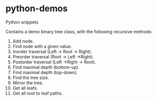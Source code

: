 # python-demos
Python snippets

Contains a demo binary tree class, with the following recursive methods:
  1. Add node. 
  2. Find node with a given value.
  3. Inorder traversal (Left -> Root -> Right).
  4. Preorder traversal (Root -> Left ->Right).
  5. Postorder traversal (Left ->Right -> Root).
  6. Find maximal depth (bottom-up).
  7. Find maximal depth (top-down).
  8. Find the tree size.
  9. Mirror the tree.
  10. Get all leafs.
  11. Get all root to leaf paths.
